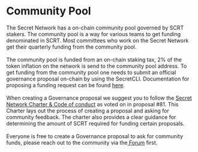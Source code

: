 # Community Pool

The Secret Network has a on-chain community pool governed by SCRT stakers. The community pool is a way for various teams to get funding denominated in SCRT. Most committees who work on the Secret Network get their quarterly funding from the community pool.\
\
The community pool is funded from an on-chain staking tax, 2% of the token inflation on the network is send to the community pool address. To get funding from the community pool one needs to submit an official governance proposal on-chain by using the SecretCLI. Documentation for proposing a funding request can be found [here](../../../infrastructure/resources/secret-cli/governance/creating-governance-proposals.md).\
\
When creating a Governance proposal we suggest you to follow the [Secret Network Charter & Code of conduct](https://forum.scrt.network/t/2022-q1-secret-network-charter-code-of-conduct/5281/) as voted on in proposal #81. This Charter lays out the process of creating a proposal and asking for community feedback. The charter also provides a clear guidance for determining the amount of SCRT required for funding certain proposals.\
\
Everyone is free to create a Governance proposal to ask for community funds, please reach out to the community via the[ Forum](https://forum.scrt.network/) first.
